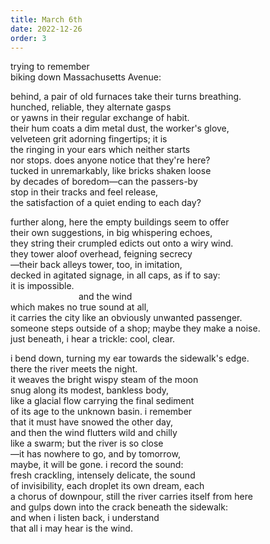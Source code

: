 ```yaml
---
title: March 6th
date: 2022-12-26
order: 3
---
```


trying to remember  
biking down Massachusetts Avenue:

behind, a pair of old furnaces take their turns breathing.  
hunched, reliable, they alternate gasps  
or yawns in their regular exchange of habit.  
their hum coats a dim metal dust, the worker's glove,  
velveteen grit adorning fingertips; it is  
the ringing in your ears which neither starts  
nor stops. does anyone notice that they're here?  
tucked in unremarkably, like bricks shaken loose  
by decades of boredom—can the passers-by  
stop in their tracks and feel release,  
the satisfaction of a quiet ending to each day?

further along, here the empty buildings seem to offer  
their own suggestions, in big whispering echoes,  
they string their crumpled edicts out onto a wiry wind.  
they tower aloof overhead, feigning secrecy  
—their back alleys tower, too, in imitation,  
decked in agitated signage, in all caps, as if to say:  
it is impossible.  
&emsp;&emsp;&emsp;&emsp;&emsp;&emsp;&emsp;&ensp;
                    and the wind  
which makes no true sound at all,  
it carries the city like an obviously unwanted passenger.  
someone steps outside of a shop; maybe they make a noise.  
just beneath, i hear a trickle: cool, clear.

i bend down, turning my ear towards the sidewalk's edge.  
there the river meets the night.  
it weaves the bright wispy steam of the moon  
snug along its modest, bankless body,  
like a glacial flow carrying the final sediment  
of its age to the unknown basin. i remember  
that it must have snowed the other day,  
and then the wind flutters wild and chilly  
like a swarm; but the river is so close  
—it has nowhere to go, and by tomorrow,  
maybe, it will be gone. i record the sound:  
fresh crackling, intensely delicate, the sound  
of invisibility, each droplet its own dream, each  
a chorus of downpour, still the river carries itself from here  
and gulps down into the crack beneath the sidewalk:  
and when i listen back, i understand  
that all i may hear is the wind.
